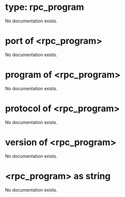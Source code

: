 # type: rpc_program

No documentation exists.

# port of &lt;rpc_program&gt;

No documentation exists.

# program of &lt;rpc_program&gt;

No documentation exists.

# protocol of &lt;rpc_program&gt;

No documentation exists.

# version of &lt;rpc_program&gt;

No documentation exists.

# &lt;rpc_program&gt; as string

No documentation exists.
